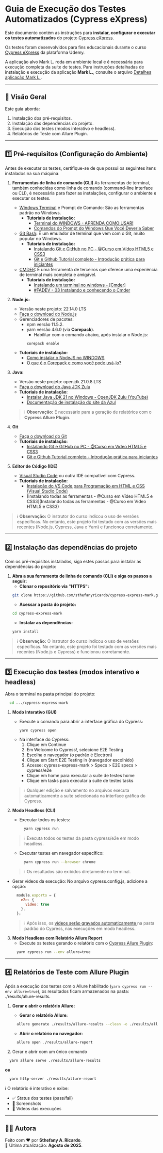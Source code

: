 # Guia de Execução dos Testes Automatizados (Cypress eXpress)
Este documento contém as instruções para **instalar, configurar e executar os testes automatizados** do projeto [Cypress eXpress](https://github.com/sthefanyricardo/cypress-express-mark).

Os testes foram desenvolvidos para fins educacionais durante o curso [Cypress eXpress](https://www.udemy.com/course/cypress-express) da plataforma Udemy.

A aplicação alvo Mark L. roda em ambiente local e é necessária para execução completa da suíte de testes. Para instruções detalhadas de instalação e execução da aplicação **Mark L.**, consulte o arquivo [Detalhes aplicação Mark L.](./apps/README.md).

---

## 📌 Visão Geral
Este guia aborda:

1. Instalação dos pré-requisitos.
2. Instalação das dependências do projeto.
3. Execução dos testes (modos interativo e headless).
4. Relatórios de Teste com Allure Plugin.

---

## 1️⃣ Pré-requisitos (Configuração do Ambiente)
Antes de executar os testes, certifique-se de que possui os seguintes itens instalados na sua máquina:

1. **Ferramentas de linha de comando (CLI)**
As ferramentas de terminal, também conhecidas como linha de comando (command-line interface ou CLI), é necessária para fazer as instalações, configurar o ambiente e executar os testes.
    - [Windows Terminal](https://apps.microsoft.com/detail/9n0dx20hk701?hl=pt-BR&gl=BR) e Prompt de Comando: São as ferramentas padrão no Windows.
      - **Tutoriais de instalação:**
        - [Terminal do WINDOWS - APRENDA COMO USAR!](https://www.youtube.com/watch?v=3VlV3EoOi_A)
        - [Comandos do Prompt do Windows Que Você Deveria Saber](https://www.youtube.com/watch?v=66ta9rPcRZs&t=34s)
    - [Git Bash](https://git-scm.com/downloads): É um emulador de terminal que vem com o Git, muito popular no Windows.
      - **Tutoriais de instalação:**
        - [Instalando Git e GitHub no PC - @Curso em Vídeo HTML5 e CSS3](https://www.youtube.com/watch?v=NgWExh3bswg)
        - [Git e Github Tutorial completo - Introdução prática para iniciantes](https://www.youtube.com/watch?v=_hZf1teRFNg&t=293s)
    - [CMDER](https://cmder.app/): É uma ferramenta de terceiros que oferece uma experiência de terminal mais completa e amigável.
      - **Tutoriais de instalação:**
        - [Instalando um terminal no windows - [Cmder]](https://www.youtube.com/watch?v=2pNZgvzrZdU)
        - [#FADEV - 03 Instalando e conhecendo o Cmder](https://www.youtube.com/watch?v=tg7dQi6BLEw)

2. **Node.js:**
    - Versão neste projeto: 22.14.0 LTS
    - [Faça o download do Node.js](https://nodejs.org/en/download)
    - Gerenciadores de pacotes:
        - npm versão 11.5.2.
        - yarn versão 4.6.0 (via **Corepack**).
            - Habilitar com o comando abaixo, após instalar o Node.js:
            ``` bash
            corepack enable
            ```
    - **Tutoriais de instalação:**
      - [Como instalar o NodeJS no WINDOWS](https://www.youtube.com/watch?v=_sEwOXCKw4c)
      - [O que é o Corepack e como você pode usá-lo?](https://blog.lsantos.dev/corepack/)


3. **Java:**
    - Versão neste projeto: openjdk 21.0.8 LTS
    - [Faça o download do Java JDK Zulu](https://www.azul.com/downloads/?os=windows&package=jdk#zulu)
    - **Tutoriais de instalação:**
      - [Instalar Java JDK 21 no Windows - OpenJDK Zulu (YouTube)](https://www.youtube.com/watch?v=wZLtazPZiDE)
      - [Documentação de instalação do site da Azul](https://docs.azul.com/core/install/windows)
    > ℹ️ **Observação:** É necessário para a geração de relatórios com o **Cypress Allure Plugin**.

4. **Git**
    - [Faça o download do Git](https://git-scm.com/downloads)
    - **Tutoriais de instalação:** 
      - [Instalando Git e GitHub no PC - @Curso em Vídeo HTML5 e CSS3](https://www.youtube.com/watch?v=NgWExh3bswg)
      - [Git e Github Tutorial completo - Introdução prática para iniciantes](https://www.youtube.com/watch?v=_hZf1teRFNg&t=293s)

5. **Editor de Código (IDE)**
    - [Visual Studio Code](https://code.visualstudio.com/download) ou outra IDE compatível com Cypress.
    - **Tutoriais de instalação:**
      - [Instalação do VS Code para Programação em HTML e CSS (Visual Studio Code)](https://www.youtube.com/watch?v=WyXcfCPlIlk)
      - [Instalando todas as ferramentas - @Curso em Vídeo HTML5 e CSS3](Instalando todas as ferramentas - @Curso em Vídeo HTML5 e CSS3)

  > ℹ️ **Observação:** O instrutor do curso indicou o uso de versões específicas. No entanto, este projeto foi testado com as versões mais recentes (Node.js, Cypress, Java e Yarn) e funcionou corretamente.

---

## 2️⃣ Instalação das dependências do projeto
Com os pré-requisitos instalados, siga estes passos para instalar as dependências do projeto:

1. **Abra a sua ferramenta de linha de comando (CLI) e siga os passos a seguir:**
    - **Clonar o repositório via "HTTPS":**
    ```bash
    git clone https://github.com/sthefanyricardo/cypress-express-mark.git
    ```
    - **Acessar a pasta do projeto:**
    ```bash
    cd cypress-express-mark
    ```
    - **Instalar as dependências:**
    ```bash
    yarn install
    ```
    
> ℹ️ **Observação:** O instrutor do curso indicou o uso de versões específicas. No entanto, este projeto foi testado com as versões mais recentes (Node.js e Cypress) e funcionou corretamente.

---

## 3️⃣ Execução dos testes (modos interativo e headless)
Abra o terminal na pasta principal do projeto:
```bash
  cd .../cypress-express-mark
```

1. **Modo Interativo (GUI)**
    - Execute o comando para abrir a interface gráfica do Cypress:
      ```bash
      yarn cypress open
      ```
    - Na interface do Cypress:
      1. Clique em Continue
      2. Em Welcome to Cypress!, selecione E2E Testing
      3. Escolha o navegador (o padrão é Electron)
      4. Clique em Start E2E Testing in {navegador escolhido}
      5. Acesse: cypress-express-mark > Specs > E2E specs > cypress/e2e
        - Clique em home para executar a suíte de testes home
        - Clique em tasks para executar a suíte de testes tasks
    > ℹ️ Qualquer edição e salvamento no arquivos executa automaticamente a suíte selecionada na interface gráfica do Cypress.

2. **Modo Headless (CLI)**
    - Executar todos os testes:
      ``` bash
        yarn cypress run
      ```
    > ℹ️ Executa todos os testes da pasta cypress/e2e em modo headless.

    - Executar testes em navegador específico:
      ``` bash
        yarn cypress run --browser chrome
      ```
    > ℹ️ Os resultados são exibidos diretamente no terminal.

  - Gerar vídeos da execução:
    No arquivo cypress.config.js, adicione a opção:
    ``` javascript
      module.exports = {
        e2e: {
          video: true
        },
      };
    ```
    > ℹ️ Após isso, os [vídeos serão gravados automaticamente ](https://docs.cypress.io/app/guides/screenshots-and-videos) na pasta padrão do Cypress, nas execuções em modo headless.


3. **Modo Headless com Relatório Allure Report**
    - Execute os testes gerando o relatório com o [Cypress Allure Plugin](https://github.com/Shelex/cypress-allure-plugin):
    ```bash
      yarn cypress run --env allure=true
    ```

---

## 4️⃣ Relatórios de Teste com Allure Plugin
Após a execução dos testes com o Allure habilitado (`yarn cypress run --env allure=true`), os resultados ficam armazenados na pasta: ./results/allure-results.

1. **Gerar e abrir o relatório Allure:**
    - **Gerar o relatório Allure:**
    ```bash
      allure generate ./results/allure-results --clean -o ./results/allure-report
    ```

    - **Abrir o relatório no navegador:**
    ```bash
      allure open ./results/allure-report
    ```
2. Gerar e abrir com um único comando
```bash
  yarn allure serve ./results/allure-results
```
**ou**
```bash
  yarn http-server ./results/allure-report
```

ℹ️ O relatório é interativo e exibe:
  - ✅ Status dos testes (pass/fail)
  - 📸 Screenshots
  - 🎥 Vídeos das execuções

---

## 🙋‍♀️ Autora
Feito com ❤️ por **Sthefany A. Ricardo**.  
📅 Última atualização: **Agosto de 2025**.